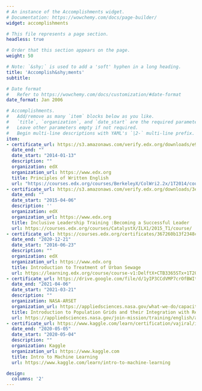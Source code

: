 ```yaml
---
# An instance of the Accomplishments widget.
# Documentation: https://wowchemy.com/docs/page-builder/
widget: accomplishments

# This file represents a page section.
headless: true

# Order that this section appears on the page.
weight: 50

# Note: `&shy;` is used to add a 'soft' hyphen in a long heading.
title: 'Accomplish&shy;ments'
subtitle:

# Date format
#   Refer to https://wowchemy.com/docs/customization/#date-format
date_format: Jan 2006

# Accomplishments.
#   Add/remove as many `item` blocks below as you like.
#   `title`, `organization`, and `date_start` are the required parameters.
#   Leave other parameters empty if not required.
#   Begin multi-line descriptions with YAML's `|2-` multi-line prefix.
item:
- certificate_url: https://s3.amazonaws.com/verify.edx.org/downloads/e987e8abb68548ff817b4969abb9a139/Certificate.pdf
  date_end: ""
  date_start: "2014-01-13"
  description: ""
  organization: edX
  organization_url: https://www.edx.org
  title: Principles of Written English
  url: "https://courses.edx.org/courses/BerkeleyX/ColWri2.2x/1T2014/course/"
- certificate_url: https://s3.amazonaws.com/verify.edx.org/downloads/3e640b1475b44f93a73d9bef4abcfb6f/Certificate.pdf
  date_end: ""
  date_start: "2015-04-06"
  description: ''
  organization: edX
  organization_url: https://www.edx.org
  title: Inclusive Leadership Training :Becoming a Successful Leader
  url: https://courses.edx.org/courses/CatalystX/ILX1/2015_T1/course/
- certificate_url: https://courses.edx.org/certificates/367260b13f2348cabaabe3414b582832
  date_end: "2020-12-21"
  date_start: "2016-06-23"
  description: ""
  organization: edX
  organization_url: https://www.edx.org
  title: Introduction to Treatment of Urban Sewage
  url: https://learning.edx.org/course/course-v1:DelftX+CTB3365STx+1T2016/home
- certificate_url: https://drive.google.com/file/d/1yIP3CCdVMP7crOfBWItESgknz0xiuKrA/view?usp=sharing
  date_end: "2021-04-06"
  date_start: "2021-03-21"
  description: ""
  organization: NASA-ARSET
  organization_url: https://appliedsciences.nasa.gov/what-we-do/capacity-building/arset
  title: Introduction to Population Grids and their Integration with Remote Sensing Data for Sustainable Development and Disaster Management
  url: https://appliedsciences.nasa.gov/join-mission/training/english/arset-introduction-population-grids-and-their-integration-remote
- certificate_url: https://www.kaggle.com/learn/certification/vajiral/intro-to-machine-learning
  date_end: "2020-05-05"
  date_start: "2020-05-04"
  description: ""
  organization: Kaggle
  organization_url: https://www.kaggle.com
  title: Intro to Machine Learning
  url: https://www.kaggle.com/learn/intro-to-machine-learning

design:
  columns: '2' 
---
```

